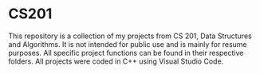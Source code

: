 # CS201
This repository is a collection of my projects from CS 201, Data Structures and Algorithms. It is not intended for public use and is mainly for resume purposes. All specific project functions can be found in their respective folders. All projects were coded in C++ using Visual Studio Code.
